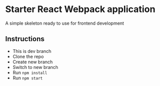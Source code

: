 # Starter React Webpack application

A simple skeleton ready to use for frontend development

## Instructions
* This is dev branch
* Clone the repo
* Create new branch
* Switch to new branch
* Run `npm install`
* Run `npm start`


